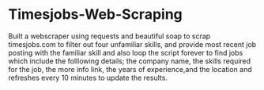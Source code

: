 # Timesjobs-Web-Scraping

Built a webscraper using requests and beautiful soap to scrap timesjobs.com to filter out four unfamiliar skills, and provide most recent job posting with the familiar skill and also loop the script forever to find jobs which include the folllowing details; the company name, the skills required for the job, the more info link, the years of experience,and the location and refreshes every 10 minutes to update the results.
